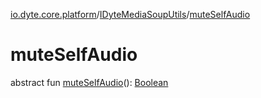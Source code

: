 [io.dyte.core.platform](../index.md)/[IDyteMediaSoupUtils](index.md)/[muteSelfAudio](mute-self-audio.md)

# muteSelfAudio


abstract fun [muteSelfAudio](mute-self-audio.md)(): [Boolean](https://kotlinlang.org/api/latest/jvm/stdlib/kotlin/-boolean/index.html)
